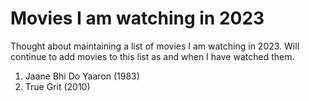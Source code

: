 # Movies I am watching in 2023

Thought about maintaining a list of movies I am watching in 2023. Will continue to add movies to this list as and when I have watched them.

1. Jaane Bhi Do Yaaron (1983)
2. True Grit (2010)
